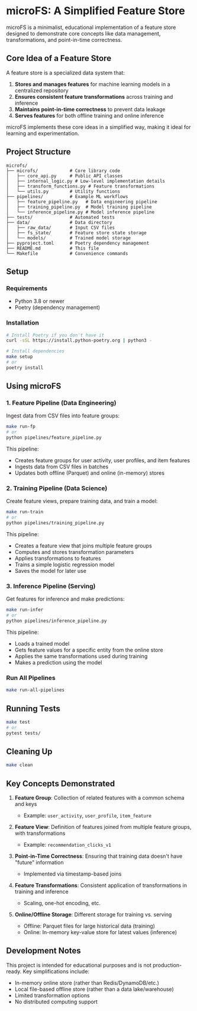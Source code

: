# microFS: A Simplified Feature Store

microFS is a minimalist, educational implementation of a feature store designed to demonstrate core concepts like data management, transformations, and point-in-time correctness.

## Core Idea of a Feature Store

A feature store is a specialized data system that:

1. **Stores and manages features** for machine learning models in a centralized repository
2. **Ensures consistent feature transformations** across training and inference
3. **Maintains point-in-time correctness** to prevent data leakage
4. **Serves features** for both offline training and online inference

microFS implements these core ideas in a simplified way, making it ideal for learning and experimentation.

## Project Structure

```
microfs/
├── microfs/            # Core library code
│   ├── core_api.py     # Public API classes
│   ├── internal_logic.py # Low-level implementation details
│   ├── transform_functions.py # Feature transformations
│   └── utils.py        # Utility functions
├── pipelines/          # Example ML workflows
│   ├── feature_pipeline.py   # Data engineering pipeline
│   ├── training_pipeline.py  # Model training pipeline
│   └── inference_pipeline.py # Model inference pipeline
├── tests/              # Automated tests
├── data/               # Data directory
│   ├── raw_data/       # Input CSV files
│   ├── fs_state/       # Feature store state storage
│   └── models/         # Trained model storage
├── pyproject.toml      # Poetry dependency management
├── README.md           # This file
└── Makefile            # Convenience commands
```

## Setup

### Requirements

- Python 3.8 or newer
- Poetry (dependency management)

### Installation

```bash
# Install Poetry if you don't have it
curl -sSL https://install.python-poetry.org | python3 -

# Install dependencies
make setup
# or
poetry install
```

## Using microFS

### 1. Feature Pipeline (Data Engineering)

Ingest data from CSV files into feature groups:

```bash
make run-fp
# or
python pipelines/feature_pipeline.py
```

This pipeline:
- Creates feature groups for user activity, user profiles, and item features
- Ingests data from CSV files in batches
- Updates both offline (Parquet) and online (in-memory) stores

### 2. Training Pipeline (Data Science)

Create feature views, prepare training data, and train a model:

```bash
make run-train
# or
python pipelines/training_pipeline.py
```

This pipeline:
- Creates a feature view that joins multiple feature groups
- Computes and stores transformation parameters
- Applies transformations to features
- Trains a simple logistic regression model
- Saves the model for later use

### 3. Inference Pipeline (Serving)

Get features for inference and make predictions:

```bash
make run-infer
# or
python pipelines/inference_pipeline.py
```

This pipeline:
- Loads a trained model
- Gets feature values for a specific entity from the online store
- Applies the same transformations used during training
- Makes a prediction using the model

### Run All Pipelines

```bash
make run-all-pipelines
```

## Running Tests

```bash
make test
# or
pytest tests/
```

## Cleaning Up

```bash
make clean
```

## Key Concepts Demonstrated

1. **Feature Group**: Collection of related features with a common schema and keys
   - Example: `user_activity`, `user_profile`, `item_feature`

2. **Feature View**: Definition of features joined from multiple feature groups, with transformations
   - Example: `recommendation_clicks_v1`

3. **Point-in-Time Correctness**: Ensuring that training data doesn't have "future" information
   - Implemented via timestamp-based joins

4. **Feature Transformations**: Consistent application of transformations in training and inference
   - Scaling, one-hot encoding, etc.

5. **Online/Offline Storage**: Different storage for training vs. serving
   - Offline: Parquet files for large historical data (training)
   - Online: In-memory key-value store for latest values (inference)

## Development Notes

This project is intended for educational purposes and is not production-ready. Key simplifications include:

- In-memory online store (rather than Redis/DynamoDB/etc.)
- Local file-based offline store (rather than a data lake/warehouse)
- Limited transformation options
- No distributed computing support
